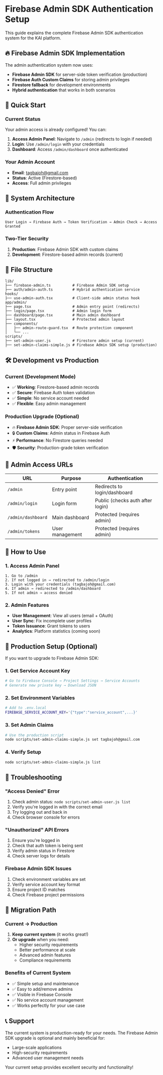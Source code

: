 # Firebase Admin SDK Authentication Setup

This guide explains the complete Firebase Admin SDK authentication system for the KAI platform.

## 🔥 Firebase Admin SDK Implementation

The admin authentication system now uses:
- **Firebase Admin SDK** for server-side token verification (production)
- **Firebase Auth Custom Claims** for storing admin privileges
- **Firestore fallback** for development environments
- **Hybrid authentication** that works in both scenarios

## 🚀 Quick Start

### Current Status
Your admin access is already configured! You can:

1. **Access Admin Panel**: Navigate to `/admin` (redirects to login if needed)
2. **Login**: Use `/admin/login` with your credentials
3. **Dashboard**: Access `/admin/dashboard` once authenticated

### Your Admin Account
- **Email**: tagbajoh@gmail.com
- **Status**: Active (Firestore-based)
- **Access**: Full admin privileges

## 🔧 System Architecture

### Authentication Flow
```
User Login → Firebase Auth → Token Verification → Admin Check → Access Granted
```

### Two-Tier Security
1. **Production**: Firebase Admin SDK with custom claims
2. **Development**: Firestore-based admin records (current)

## 📁 File Structure

```
lib/
├── firebase-admin.ts          # Firebase Admin SDK setup
├── auth/admin-auth.ts         # Hybrid authentication service
hooks/
├── use-admin-auth.tsx         # Client-side admin status hook
app/admin/
├── page.tsx                   # Admin entry point (redirects)
├── login/page.tsx             # Admin login form
├── dashboard/page.tsx         # Main admin dashboard
├── layout.tsx                 # Protected admin layout
├── components/
│   ├── admin-route-guard.tsx  # Route protection component
│   └── ...
scripts/
├── set-admin-user.js          # Firestore admin setup (current)
├── set-admin-claims-simple.js # Firebase Admin SDK setup (production)
```

## 🛠️ Development vs Production

### Current (Development Mode)
- ✅ **Working**: Firestore-based admin records
- ✅ **Secure**: Firebase Auth token validation
- ✅ **Simple**: No service account needed
- ✅ **Flexible**: Easy admin management

### Production Upgrade (Optional)
- 🔥 **Firebase Admin SDK**: Proper server-side verification
- 🔒 **Custom Claims**: Admin status in Firebase Auth
- ⚡ **Performance**: No Firestore queries needed
- 🛡️ **Security**: Production-grade token verification

## 🔐 Admin Access URLs

| URL | Purpose | Authentication |
|-----|---------|----------------|
| `/admin` | Entry point | Redirects to login/dashboard |
| `/admin/login` | Login form | Public (checks auth after login) |
| `/admin/dashboard` | Main dashboard | Protected (requires admin) |
| `/admin/tokens` | User management | Protected (requires admin) |

## 🎯 How to Use

### 1. Access Admin Panel
```
1. Go to /admin
2. If not logged in → redirected to /admin/login
3. Login with your credentials (tagbajoh@gmail.com)
4. If admin → redirected to /admin/dashboard
5. If not admin → access denied
```

### 2. Admin Features
- **User Management**: View all users (email + OAuth)
- **User Sync**: Fix incomplete user profiles
- **Token Issuance**: Grant tokens to users
- **Analytics**: Platform statistics (coming soon)

## 🔧 Production Setup (Optional)

If you want to upgrade to Firebase Admin SDK:

### 1. Get Service Account Key
```bash
# Go to Firebase Console → Project Settings → Service Accounts
# Generate new private key → Download JSON
```

### 2. Set Environment Variables
```bash
# Add to .env.local
FIREBASE_SERVICE_ACCOUNT_KEY='{"type":"service_account",...}'
```

### 3. Set Admin Claims
```bash
# Use the production script
node scripts/set-admin-claims-simple.js set tagbajoh@gmail.com
```

### 4. Verify Setup
```bash
node scripts/set-admin-claims-simple.js list
```

## 🐛 Troubleshooting

### "Access Denied" Error
1. Check admin status: `node scripts/set-admin-user.js list`
2. Verify you're logged in with the correct email
3. Try logging out and back in
4. Check browser console for errors

### "Unauthorized" API Errors
1. Ensure you're logged in
2. Check that auth token is being sent
3. Verify admin status in Firestore
4. Check server logs for details

### Firebase Admin SDK Issues
1. Check environment variables are set
2. Verify service account key format
3. Ensure project ID matches
4. Check Firebase project permissions

## 🔄 Migration Path

### Current → Production
1. **Keep current system** (it works great!)
2. **Or upgrade** when you need:
   - Higher security requirements
   - Better performance at scale
   - Advanced admin features
   - Compliance requirements

### Benefits of Current System
- ✅ Simple setup and maintenance
- ✅ Easy to add/remove admins
- ✅ Visible in Firebase Console
- ✅ No service account management
- ✅ Works perfectly for your use case

## 📞 Support

The current system is production-ready for your needs. The Firebase Admin SDK upgrade is optional and mainly beneficial for:
- Large-scale applications
- High-security requirements
- Advanced user management needs

Your current setup provides excellent security and functionality!